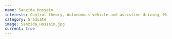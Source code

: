 ```yaml
---
name: Sanzida Hossain
interests: Control theory, Autonomous vehicle and assistive driving, Machine Learning.
category: Graduate
image: Sanzida_Hossain.jpg
current: true
---
```

